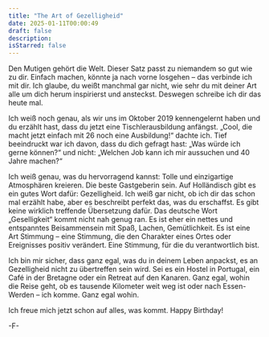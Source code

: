 ```yaml
---
title: "The Art of Gezelligheid"
date: 2025-01-11T00:00:49
draft: false
description: 
isStarred: false
---
```


Den Mutigen gehört die Welt. Dieser Satz passt zu niemandem so gut wie zu dir. Einfach machen, könnte ja nach vorne losgehen – das verbinde ich mit dir. Ich glaube, du weißt manchmal gar nicht, wie sehr du mit deiner Art alle um dich herum inspirierst und ansteckst. Deswegen schreibe ich dir das heute mal.

Ich weiß noch genau, als wir uns im Oktober 2019 kennengelernt haben und du erzählt hast, dass du jetzt eine Tischlerausbildung anfängst. „Cool, die macht jetzt einfach mit 26 noch eine Ausbildung!“ dachte ich. Tief beeindruckt war ich davon, dass du dich gefragt hast: „Was würde ich gerne können?“ und nicht: „Welchen Job kann ich mir aussuchen und 40 Jahre machen?“

Ich weiß genau, was du hervorragend kannst: Tolle und einzigartige Atmosphären kreieren. Die beste Gastgeberin sein. Auf Holländisch gibt es ein gutes Wort dafür: Gezelligheid. Ich weiß gar nicht, ob ich dir das schon mal erzählt habe, aber es beschreibt perfekt das, was du erschaffst. Es gibt keine wirklich treffende Übersetzung dafür. Das deutsche Wort „Geselligkeit“ kommt nicht nah genug ran. Es ist eher ein nettes und entspanntes Beisammensein mit Spaß, Lachen, Gemütlichkeit. Es ist eine Art Stimmung – eine Stimmung, die den Charakter eines Ortes oder Ereignisses positiv verändert. Eine Stimmung, für die du verantwortlich bist.

Ich bin mir sicher, dass ganz egal, was du in deinem Leben anpackst, es an Gezelligheid nicht zu übertreffen sein wird. Sei es ein Hostel in Portugal, ein Café in der Bretagne oder ein Retreat auf den Kanaren. Ganz egal, wohin die Reise geht, ob es tausende Kilometer weit weg ist oder nach Essen-Werden – ich komme. Ganz egal wohin.

Ich freue mich jetzt schon auf alles, was kommt. Happy Birthday!

-F-